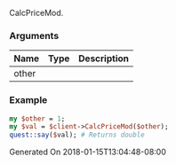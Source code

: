 CalcPriceMod.
### Arguments
**Name**|**Type**|**Description**
:---|:---|:---
other||

### Example

```perl
my $other = 1;
my $val = $client->CalcPriceMod($other);
quest::say($val); # Returns double
```


Generated On 2018-01-15T13:04:48-08:00